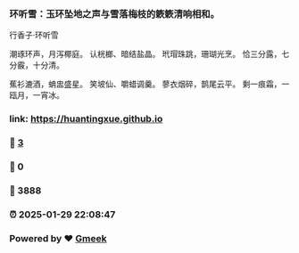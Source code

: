 ### 环听雪：玉环坠地之声与雪落梅枝的簌簌清响相和。
行香子·环听雪

潮琢环声，月泻椰庭。
认桄榔、暗结盐晶。
玳瑁珠跳，珊瑚光烹。
恰三分露，七分霰，十分清。

蕉衫漉酒，蚺盅盛星。
笑坡仙、嚼蜡调羹。
蓼衣烟碎，鹊尾云平。
剩一痕霜，一瓯月，一宵冰。
### link: https://huantingxue.github.io 
### :page_facing_up: [3](https://huantingxue.github.io/tag.html) 
### :speech_balloon: 0 
### :hibiscus: 3888 
### :alarm_clock: 2025-01-29 22:08:47 
### Powered by :heart: [Gmeek](https://github.com/Meekdai/Gmeek)
